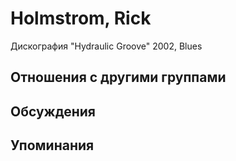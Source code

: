 # Holmstrom, Rick

Дискография
"Hydraulic Groove" 2002, Blues

## Отношения с другими группами


## Обсуждения


## Упоминания


